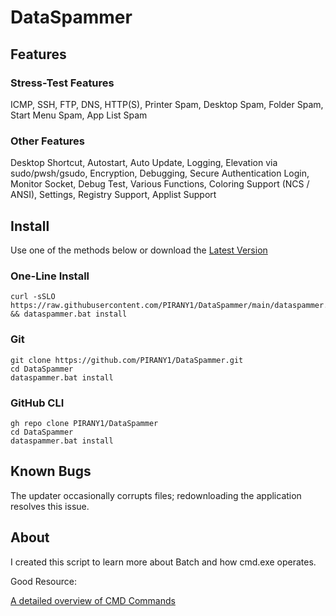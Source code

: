 # DataSpammer

## Features

### Stress-Test Features

ICMP, SSH, FTP, DNS, HTTP(S), Printer Spam, Desktop Spam, Folder Spam, Start Menu Spam, App List Spam

### Other Features

Desktop Shortcut, Autostart, Auto Update, Logging, Elevation via sudo/pwsh/gsudo, Encryption, Debugging, Secure Authentication
Login, Monitor Socket, Debug Test, Various Functions, Coloring Support (NCS / ANSI), Settings, Registry Support, Applist Support

## Install

Use one of the methods below or download the [Latest Version](https://github.com/PIRANY1/DataSpammer/releases/latest)

### One-Line Install

``` batch
curl -sSLO https://raw.githubusercontent.com/PIRANY1/DataSpammer/main/dataspammer.bat && dataspammer.bat install
```

### Git

``` batch
git clone https://github.com/PIRANY1/DataSpammer.git
cd DataSpammer
dataspammer.bat install
```

### GitHub CLI

``` batch
gh repo clone PIRANY1/DataSpammer
cd DataSpammer
dataspammer.bat install
```

## Known Bugs

The updater occasionally corrupts files; redownloading the application resolves this issue.

## About

I created this script to learn more about Batch and how cmd.exe operates.

Good Resource:

[A detailed overview of CMD Commands](https://ss64.com/nt/)
